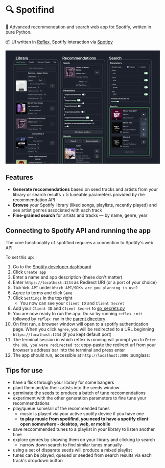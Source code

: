 # :mag: Spotifind

:seedling: Advanced recommendation and search web app for Spotify, written in pure Python.

:package: UI written in [Reflex](https://github.com/reflex-dev/reflex/), Spotify interaction via [Spotipy](https://github.com/spotipy-dev/spotipy)

![Screenshot](screenshot.png?raw=true 'Spotifind UI')


## Features

- **Generate reccomendations** based on seed tracks and artists from your library or search results + 5 tuneable parameters provided by rhe recommendation API
- **Browse** your Spotify library (liked songs, playlists, recently played) and see artist genres associated with each track
- **Fine-grained search** for artists and tracks — by name, genre, year


## Connecting to Spotify API and running the app

The core functionality of spotifind requires a connection to Spotify's web API.

To set this up:
1. Go to the [Spotify developer dashboard](https://developer.spotify.com/dashboard/applications)
1. Click `Create app`
1. Enter a name and app description (these don't matter)
1. Enter `https://localhost:1234` as Redirect URI (or a port of your choice)
1. Tick `Web API` under `Which API/SDKs are you planning to use?`
1. Agree to terms and click `Save`
1. Click `Settings` in the top right
    - You now can see your `Client ID` and `Client Secret`
1. Add your `Client ID` and `Client Secret` to [sp_secrets.py](sp_secrets.py)
1. You are now ready to run the app. Do so by running `reflex init` followed by `reflex run` in the [parent directory](/)
1. On first run, a browser window will open to a spotify authentication page. When you click `Agree`, you will be redirected to a URL beginning `https://localhost:1234` (if you kept default port)
1. The terminal session in which reflex is running will prompt you to `Enter the URL you were redirected to`; copy-paste the redirect url from your browser's address bar into the terminal and press enter
1. The app should run, accessible at `http://localhost:3000` :sunglass:

## Tips for use
- have a flick through your library for some bangers
- plant them and/or their artists into the seeds window
- germinate the seeds to produce a batch of tune reccomendations
- experiment with the other generation parameters to fine tune your recommendations
- play/queue some/all of the recommended tunes
    - music is played via your active spotify device if you have one
    - **to play music from spotifind, you need to have a spotify client open somewhere - desktop, web, or mobile**
- save reccommended tunes to a playlist in your library to listen another time
- explore genres by showing them on your library and clicking to search
    - narrow down search to find similar tunes manually
- using a set of disparate seeds will produce a mixed playlist
- tunes can be played, queued or seeded from search results via each track's dropdown button